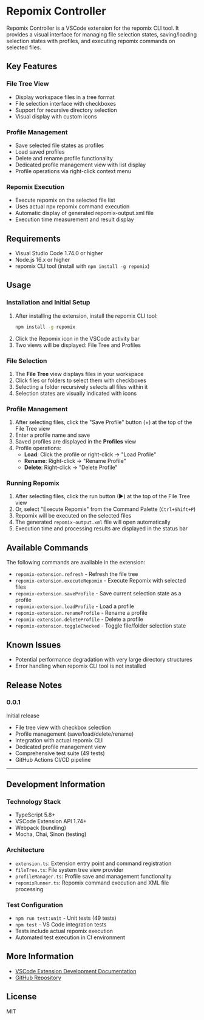 # Repomix Controller

Repomix Controller is a VSCode extension for the repomix CLI tool. It provides a visual interface for managing file selection states, saving/loading selection states with profiles, and executing repomix commands on selected files.

## Key Features

### File Tree View
- Display workspace files in a tree format
- File selection interface with checkboxes
- Support for recursive directory selection
- Visual display with custom icons

### Profile Management
- Save selected file states as profiles
- Load saved profiles
- Delete and rename profile functionality
- Dedicated profile management view with list display
- Profile operations via right-click context menu

### Repomix Execution
- Execute repomix on the selected file list
- Uses actual npx repomix command execution
- Automatic display of generated repomix-output.xml file
- Execution time measurement and result display

## Requirements

- Visual Studio Code 1.74.0 or higher
- Node.js 16.x or higher
- repomix CLI tool (install with `npm install -g repomix`)

## Usage

### Installation and Initial Setup
1. After installing the extension, install the repomix CLI tool:
   ```bash
   npm install -g repomix
   ```
2. Click the Repomix icon in the VSCode activity bar
3. Two views will be displayed: File Tree and Profiles

### File Selection
1. The **File Tree** view displays files in your workspace
2. Click files or folders to select them with checkboxes
3. Selecting a folder recursively selects all files within it
4. Selection states are visually indicated with icons

### Profile Management
1. After selecting files, click the "Save Profile" button (+) at the top of the File Tree view
2. Enter a profile name and save
3. Saved profiles are displayed in the **Profiles** view
4. Profile operations:
   - **Load**: Click the profile or right-click → "Load Profile"
   - **Rename**: Right-click → "Rename Profile"
   - **Delete**: Right-click → "Delete Profile"

### Running Repomix
1. After selecting files, click the run button (▶) at the top of the File Tree view
2. Or, select "Execute Repomix" from the Command Palette (`Ctrl+Shift+P`)
3. Repomix will be executed on the selected files
4. The generated `repomix-output.xml` file will open automatically
5. Execution time and processing results are displayed in the status bar

## Available Commands

The following commands are available in the extension:

- `repomix-extension.refresh` - Refresh the file tree
- `repomix-extension.executeRepomix` - Execute Repomix with selected files
- `repomix-extension.saveProfile` - Save current selection state as a profile
- `repomix-extension.loadProfile` - Load a profile
- `repomix-extension.renameProfile` - Rename a profile
- `repomix-extension.deleteProfile` - Delete a profile
- `repomix-extension.toggleChecked` - Toggle file/folder selection state

## Known Issues

- Potential performance degradation with very large directory structures
- Error handling when repomix CLI tool is not installed

## Release Notes

### 0.0.1

Initial release
- File tree view with checkbox selection
- Profile management (save/load/delete/rename)
- Integration with actual repomix CLI
- Dedicated profile management view
- Comprehensive test suite (49 tests)
- GitHub Actions CI/CD pipeline

---

## Development Information

### Technology Stack
- TypeScript 5.8+
- VSCode Extension API 1.74+
- Webpack (bundling)
- Mocha, Chai, Sinon (testing)

### Architecture
- `extension.ts`: Extension entry point and command registration
- `fileTree.ts`: File system tree view provider
- `profileManager.ts`: Profile save and management functionality
- `repomixRunner.ts`: Repomix command execution and XML file processing

### Test Configuration
- `npm run test:unit` - Unit tests (49 tests)
- `npm test` - VS Code integration tests
- Tests include actual repomix execution
- Automated test execution in CI environment

## More Information

* [VSCode Extension Development Documentation](https://code.visualstudio.com/api)
* [GitHub Repository](https://github.com/bamps53/repomix-extension)

## License

MIT